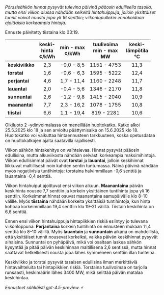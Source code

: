 *Pörssisähkön hinnat pysyvät tulevina päivinä pääosin edullisella tasolla, mutta ensi viikon alussa nähdään selkeitä hintahuippuja, jolloin yksittäiset tunnit voivat nousta jopa yli 16 senttiin; viikonlopullekin ennakoidaan ajoittaisia korkeampia hintoja.*

Ennuste päivitetty tiistaina klo 03:19.

|              | keski-<br>hinta<br>¢/kWh | min - max<br>¢/kWh | tuulivoima<br>min - max<br>MW | keski-<br>lämpötila<br>°C |
|:-------------|:----------------:|:----------------:|:-------------:|:-------------:|
| **keskiviikko** | 2,3 | -0,0 - 8,5 | 1151 - 4753 | 11,3 |
| **torstai**     | 1,6 | -0,6 - 6,3 | 1595 - 5222 | 12,4 |
| **perjantai**   | 4,6 | 1,7 - 11,4 | 1160 - 2248 | 11,7 |
| **lauantai**    | 2,0 | -0,4 - 5,6 | 1346 - 2170 | 11,8 |
| **sunnuntai**   | 2,6 | -1,2 - 9,8 | 1415 - 2040 | 10,9 |
| **maanantai**   | 7,7 | 2,3 - 16,2 | 1078 - 1755 | 10,8 |
| **tiistai**     | 6,6 | 1,1 - 19,4 | 819 - 2281 | 10,6 |

Olkiluoto 2 -ydinvoimalassa on meneillään huoltokatko. Katko alkoi 25.5.2025 klo 18 ja sen arvioitu päättymisaika on 15.6.2025 klo 18. Huoltokatko voi vaikuttaa hintaennusteen tarkkuuteen, koska opetusdataa on huoltokatkojen ajalta saatavilla rajallisesti.

Viikon sähkön hintakehitys on vaihtelevaa. Hinnat pysyvät pääosin edullisina, mutta alkuviikosta nähdään selvästi korkeampia maksimihintoja. Viikon edullisimmat päivät ovat **torstai** ja **lauantai**, jolloin keskihinnat liikkuvat maltillisesti noin kahden sentin tuntumassa. Näinä päivinä nähdään myös negatiivisia tuntihintoja: torstaina halvimmillaan -0,6 senttiä ja lauantaina -0,4 senttiä.

Viikon hintahuiput ajoittuvat ensi viikon alkuun. **Maanantaina** päivän keskihinta nousee 7,7 senttiin ja korkein yksittäinen tuntihinta jopa yli 16 senttiin. Korkeimmat hinnat osuvat maanantaina aamupäivälle klo 8–10 välille. Myös **tiistaina** nähdään korkeita yksittäisiä tuntihintoja, kun hinta kohoaa korkeimmillaan 19,4 senttiin klo 19–21 välillä. Tiistain keskihinta on 6,6 senttiä.

Ennen ensi viikon hintahuippuja hintapiikkien riskiä esiintyy jo tulevana viikonloppuna. **Perjantaina** korkein tuntihinta on ennusteen mukaan 11,4 senttiä klo 8–10 välillä. Myös **lauantain** ja **sunnuntain** aikana on mahdollista, että yksittäiset tunnit nousevat korkeiksi, vaikka päivän keskihinnat pysyvät alhaisina. Sunnuntai on pyhäpäivä, mikä voi osaltaan laskea sähkön kysyntää ja pitää päivän keskihinnan maltillisena 2,6 sentissä, mutta hinnat saattavat hetkellisesti nousta jopa lähes kymmeneen senttiin illan tunteina.

Keskiviikko ja torstai pysyvät tasaisen edullisina ilman merkittäviä hintavaihteluita tai hintapiikkien riskiä. Torstaina tuulivoimaa on tarjolla runsaasti, keskimäärin lähes 3400 MW, mikä selittää päivän matalaa keskihintaa.

*Ennusteet sähköisti gpt-4.5-preview.* ⚡
